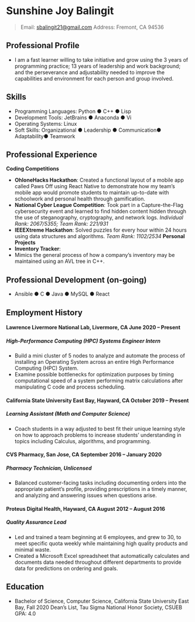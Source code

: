 
# Sunshine Joy Balingit
> Email: sbalingit21@gmail.com
> Address: Fremont, CA 94536

## Professional Profile
- I am a fast learner willing to take initiative and grow using the 3 years of programming practice; 13 years of leadership and work background; and the perseverance and adjustability needed to improve the capabilities and environment for each person and group involved.

## Skills
- Programming Languages: Python ● C++ ● Lisp
- Development Tools: JetBrains ● Anaconda ● Vi
- Operating Systems: Linux
- Soft Skills: Organizational ● Leadership ● Communication● Adaptability● Teamwork

## Professional Experience
**Coding Competitions**
- **OhloneHacks Hackathon**:
Created a functional layout of a mobile app called Paws Off using React Native to demonstrate how my team’s mobile app would promote students to maintain up-to-date with schoolwork and personal health through gamification.
- **National Cyber League Competition**:
Took part in a Capture-the-Flag cybersecurity event and learned to find hidden content hidden through the use of steganography, cryptography, and network logs.
*Individual Rank: 2067/5355; Team Rank: 221/931*
- **IEEEXtreme Hackathon**:
Solved puzzles for every hour within 24 hours using data structures and algorithms.
*Team Rank: 1102/2534*
**Personal Projects**
- **Inventory Tracker**:
- Mimics the general process of how a company’s inventory may be maintained using an AVL tree in C++.

## Professional Development (on-going)
- Ansible ● C ● Java ● MySQL ● React

## Employment History
#### Lawrence Livermore National Lab, Livermore, CA				June 2020 – Present
##### High-Performance Computing (HPC) Systems Engineer Intern
- Build a mini cluster of 5 nodes to analyze and automate the process of installing an Operating System across an entire High Performance Computing (HPC) System.
- Examine possible bottlenecks for optimization purposes by timing computational speed of a system performing matrix calculations after manipulating C code and process scheduling.

#### California State University East Bay, Hayward, CA				October 2019 – Present
##### Learning Assistant (Math and Computer Science)
- Coach students in a way adjusted to best fit their unique learning style on how to approach problems to increase students’ understanding in topics including Calculus, algorithms, and programming.

#### CVS Pharmacy, San Jose, CA						September 2016 – January 2020
##### Pharmacy Technician, Unlicensed
- Balanced customer-facing tasks including documenting orders into the appropriate patient’s profile, providing prescriptions in a timely manner, and analyzing and answering issues when questions arise.

#### Proteus Digital Health, Hayward, CA						August 2012 – August 2016
##### Quality Assurance Lead
- Led and trained a team beginning at 6 employees, and grew to 30, to meet specific quota weekly while maintaining high quality products and minimal waste.
- Created a Microsoft Excel spreadsheet that automatically calculates and documents data needed throughout different departments to provide data for predictions on ordering and goals.

## Education
- Bachelor of Science, Computer Science, California State University East Bay, Fall 2020
Dean’s List, Tau Sigma National Honor Society, CSUEB GPA: 4.0
